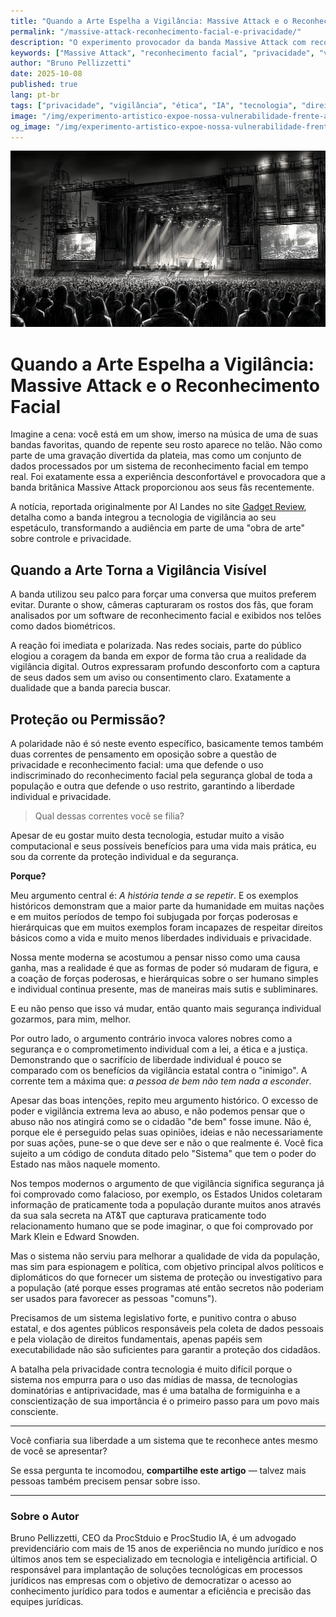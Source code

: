 ```yaml
---
title: "Quando a Arte Espelha a Vigilância: Massive Attack e o Reconhecimento Facial"
permalink: "/massive-attack-reconhecimento-facial-e-privacidade/"
description: "O experimento provocador da banda Massive Attack com reconhecimento facial levanta questões sobre privacidade, vigilância e o equilíbrio entre segurança coletiva e liberdade individual."
keywords: ["Massive Attack", "reconhecimento facial", "privacidade", "vigilância digital", "liberdade individual", "inteligência artificial", "proteção de dados", "ética tecnológica", "Edward Snowden", "controle social"]
author: "Bruno Pellizzetti"
date: 2025-10-08
published: true
lang: pt-br
tags: ["privacidade", "vigilância", "ética", "IA", "tecnologia", "direitos digitais", "liberdade individual"]
image: "/img/experimento-artistico-expoe-nossa-vulnerabilidade-frente-ao-reconhecimento-facial"
og_image: "/img/experimento-artistico-expoe-nossa-vulnerabilidade-frente-ao-reconhecimento-facial"
---
```


![Show Massive Attack](/img/experimento-artistico-expoe-nossa-vulnerabilidade-frente-ao-reconhecimento-facial.png)

# Quando a Arte Espelha a Vigilância: Massive Attack e o Reconhecimento Facial

Imagine a cena: você está em um show, imerso na música de uma de suas bandas favoritas, quando de repente seu rosto aparece no telão. Não como parte de uma gravação divertida da plateia, mas como um conjunto de dados processados por um sistema de reconhecimento facial em tempo real. Foi exatamente essa a experiência desconfortável e provocadora que a banda britânica Massive Attack proporcionou aos seus fãs recentemente.

A notícia, reportada originalmente por Al Landes no site [Gadget Review](https://www.gadgetreview.com/massive-attack-turns-concert-into-facial-recognition-surveillance-experiment), detalha como a banda integrou a tecnologia de vigilância ao seu espetáculo, transformando a audiência em parte de uma "obra de arte" sobre controle e privacidade.

## Quando a Arte Torna a Vigilância Visível

A banda utilizou seu palco para forçar uma conversa que muitos preferem evitar. Durante o show, câmeras capturaram os rostos dos fãs, que foram analisados por um software de reconhecimento facial e exibidos nos telões como dados biométricos.

A reação foi imediata e polarizada. Nas redes sociais, parte do público elogiou a coragem da banda em expor de forma tão crua a realidade da vigilância digital. Outros expressaram profundo desconforto com a captura de seus dados sem um aviso ou consentimento claro. Exatamente a dualidade que a banda parecia buscar.

## Proteção ou Permissão?

A polaridade não é só neste evento específico, basicamente temos também duas correntes de pensamento em oposição sobre a questão de privacidade e reconhecimento facial: uma que defende o uso indiscriminado do reconhecimento facial pela segurança global de toda a população e outra que defende o uso restrito, garantindo a liberdade individual e privacidade.

> Qual dessas correntes você se filia?

Apesar de eu gostar muito desta tecnologia, estudar muito a visão computacional e seus possíveis benefícios para uma vida mais prática, eu sou da corrente da proteção individual e da segurança.

**Porque?**

Meu argumento central é: *A história tende a se repetir*. E os exemplos históricos demonstram que a maior parte da humanidade em muitas nações e em muitos períodos de tempo foi subjugada por forças poderosas e hierárquicas que em muitos exemplos foram incapazes de respeitar direitos básicos como a vida e muito menos liberdades individuais e privacidade.

Nossa mente moderna se acostumou a pensar nisso como uma causa ganha, mas a realidade é que as formas de poder só mudaram de figura, e a coação de forças poderosas, e hierárquicas sobre o ser humano simples e individual continua presente, mas de maneiras mais sutis e subliminares.

E eu não penso que isso vá mudar, então quanto mais segurança individual gozarmos, para mim, melhor.

Por outro lado, o argumento contrário invoca valores nobres como a segurança e o comprometimento individual com a lei, a ética e a justiça. Demonstrando que o sacrifício de liberdade individual é pouco se comparado com os benefícios da vigilância estatal contra o "inimigo". A corrente tem a máxima que: *a pessoa de bem não tem nada a esconder*.

Apesar das boas intenções, repito meu argumento histórico. O excesso de poder e vigilância extrema leva ao abuso, e não podemos pensar que o abuso não nos atingirá como se o cidadão "de bem" fosse imune. Não é, porque ele é perseguido pelas suas opiniões, ideias e não necessariamente por suas ações, pune-se o que deve ser e não o que realmente é. Você fica sujeito a um código de conduta ditado pelo "Sistema" que tem o poder do Estado nas mãos naquele momento.

Nos tempos modernos o argumento de que vigilância significa segurança já foi comprovado como falacioso, por exemplo, os Estados Unidos coletaram informação de praticamente toda a população durante muitos anos através da sua sala secreta na AT&T que capturava praticamente todo relacionamento humano que se pode imaginar, o que foi comprovado por Mark Klein e Edward Snowden.

Mas o sistema não serviu para melhorar a qualidade de vida da população, mas sim para espionagem e política, com objetivo principal alvos políticos e diplomáticos do que fornecer um sistema de proteção ou investigativo para a população (até porque esses programas até então secretos não poderiam ser usados para favorecer as pessoas "comuns").

Precisamos de um sistema legislativo forte, e punitivo contra o abuso estatal, e dos agentes públicos responsáveis pela coleta de dados pessoais e pela violação de direitos fundamentais, apenas papéis sem executabilidade não são suficientes para garantir a proteção dos cidadãos.

A batalha pela privacidade contra tecnologia é muito difícil porque o sistema nos empurra para o uso das mídias de massa, de tecnologias dominatórias e antiprivacidade, mas é uma batalha de formiguinha e a conscientização de sua importância é o primeiro passo para um povo mais consciente.

---
Você confiaria sua liberdade a um sistema que te reconhece antes mesmo de você se apresentar?

Se essa pergunta te incomodou, **compartilhe este artigo** — talvez mais pessoas também precisem pensar sobre isso.

---
### Sobre o Autor

Bruno Pellizzetti, CEO da ProcStduio e ProcStudio IA, é um advogado previdenciário com mais de 15 anos de experiência no mundo jurídico e nos últimos anos tem se especializado em tecnologia e inteligência artificial. O responsável para implantação de soluções tecnológicas em processos jurídicos nas empresas com o objetivo de democratizar o acesso ao conhecimento jurídico para todos e aumentar a eficiência e precisão das equipes jurídicas.

